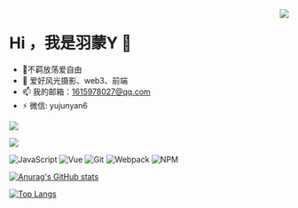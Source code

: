 <img align='right' src='https://photo.yujunyan.xyz/IMG_7732-9-1.jpg'>

# Hi ，我是羽蒙Y 👋
  
- 🌱不羁放荡爱自由
- 🤔 爱好风光摄影、web3、前端
- 📫 我的邮箱：1615978027@qq.com
- ⚡ 微信: yujunyan6

[<img align='middle' src='https://anya.215213344.xyz/?text=%E7%9C%8B%E7%9C%8B%E5%8D%9A%E5%AE%A2%EF%BC%81&img=https://avatars.githubusercontent.com/u/53730587&bgcolor1=fff&bgcolor2=eee&color=666'></img>](https://yujunyan.xyz)

[<img align='middle' src='https://anya.215213344.xyz/?text=Twitter%20@yyzyjy&bgcolor1=1d9bf0&bgcolor2=30a3e6&img=https://i.imgur.com/dpqSHIL.png'></img>](https://twitter.com/yyzyjy)

  ![JavaScript](https://img.shields.io/badge/JavaScript-000000?logo=JavaScript&logoColor=FFCA28)
  ![Vue](https://img.shields.io/badge/Vue.js-35495E?logo=vue.js&logoColor=4FC08D)
  ![Git](https://img.shields.io/badge/-Git-000000?logo=git&logoColor=FF7043)
  ![Webpack](https://img.shields.io/badge/-webpack-2B3A42?logo=webpack&logoColor=75AFCC)
  ![NPM](https://img.shields.io/badge/-NPM-2875E3?logo=npm&logoColor=029137)

[![Anurag's GitHub stats](https://github-readme-stats.vercel.app/api?username=Yy2z)](https://github.com/anuraghazra/github-readme-stats)

[![Top Langs](https://github-readme-stats.vercel.app/api/top-langs/?username=Yy2z&layout=compact)](https://github.com/anuraghazra/github-readme-stats)
